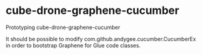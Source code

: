 # cube-drone-graphene-cucumber
Prototyping cube-drone-graphene-cucumber

It should be possible to modify com.github.andygee.cucumber.CucumberEx in order to bootstrap Graphene for Glue code classes.
